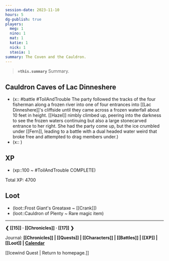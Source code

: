 ```yaml
---
session-date: 2023-11-10
hours: 5
dg-publish: true
players: 
  meg: 1
  nino: 1
  mat: 1
  katie: 1
  nick: 1
  stasia: 1
summary: The Coven and the Cauldron.
---
```


> **`=this.summary`**
> Summary.

## Cauldron Caves of Lac Dinneshere
- (x:: #battle #ToilAndTrouble The party followed the tracks of the four fisherman along a frozen river into one of four entrances into [[Lac Dinneshere]]'s cliffside until they came across a frozen waterfall about 10 feet in height. [[Hazel]] nimbly climbed up, peering into the darkness to see the frozen waters continuing but also a large stonecarved entrance to her right. She had the party come up, but the ice crumbled under [[Fern]], leading to a battle with a dual headed water weird that broke free and attempted to drag members under.)
- (x:: )

## XP
- (xp::100 ~ #ToilAndTrouble COMPLETE)

Total XP: 4700

## Loot
- (loot::Frost Giant's Greataxe ~ [[Crank]])
- (loot::Cauldron of Plenty ~ Rare magic item)


---
**❮ [[15]] · [[Chronicles]] ·  [[17]] ❯**

Journal: **[[Chronicles]] | [[Quests]] |  [[Characters]] | [[Battles]] | [[XP]] | [[Loot]] | [Calendar](https://app.fantasy-calendar.com/calendars/38f9e3f5098bac1f655a4fb4241f35eb)**

[[Icewind Quest | Return to homepage.]]

